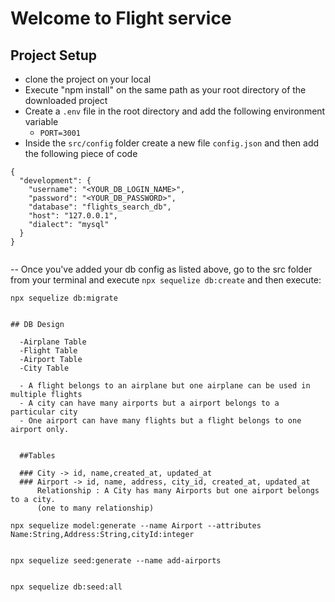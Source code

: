 # Welcome to Flight service

## Project Setup

- clone the project on your local
- Execute "npm install" on the same path as your root directory of the downloaded project
- Create a `.env` file in the root directory and add the following environment variable
     - `PORT=3001`
- Inside the `src/config` folder create a new file `config.json` and then add the following piece of code

```
{
  "development": {
    "username": "<YOUR_DB_LOGIN_NAME>",
    "password": "<YOUR_DB_PASSWORD>",
    "database": "flights_search_db",
    "host": "127.0.0.1",
    "dialect": "mysql"
  }
}


```
-- Once you've added your db config as listed above, go to the src folder from your terminal and execute `npx sequelize db:create`
and then execute:

`npx sequelize db:migrate`


```

## DB Design

  -Airplane Table
  -Flight Table
  -Airport Table
  -City Table

  - A flight belongs to an airplane but one airplane can be used in multiple flights
  - A city can have many airports but a airport belongs to a particular city
  - One airport can have many flights but a flight belongs to one airport only.


  ##Tables

  ### City -> id, name,created_at, updated_at
  ### Airport -> id, name, address, city_id, created_at, updated_at
      Relationship : A City has many Airports but one airport belongs to a city.
      (one to many relationship)

  ```
  `npx sequelize model:generate --name Airport --attributes Name:String,Address:String,cityId:integer`
  
  ```
  ```
  `npx sequelize seed:generate --name add-airports`

  ```
  ```
   `npx sequelize db:seed:all`

  ```


